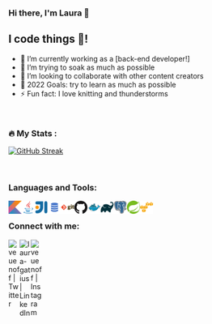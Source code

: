 ### Hi there, I'm Laura  👋


## I code things  🤣!
- 🔭 I’m currently working as a [back-end developer!]
- 🌱 I’m trying to soak as much as possible 
- 👯 I’m looking to collaborate with other content creators
- 🥅 2022 Goals: try to learn as much as possible
- ⚡ Fun fact: I love knitting and thunderstorms


<br />

### :fire: My Stats :

[![GitHub Streak](http://github-readme-streak-stats.herokuapp.com?user=veuenoff&theme=github-light&hide_border=true&date_format=j%2Fn%5B%2FY%5D)](https://git.io/streak-stats)


<br />

### Languages and Tools:

<img align="left" alt="Kotlin" width="26px" src="https://raw.githubusercontent.com/devicons/devicon/master/icons/kotlin/kotlin-original.svg" />
<img align="left" alt="Java" width="26px" src="https://raw.githubusercontent.com/devicons/devicon/master/icons/java/java-original.svg" />
<img align="left" alt="Intellij" width="26px" src="https://raw.githubusercontent.com/devicons/devicon/master/icons/intellij/intellij-original.svg" />
<img align="left" alt="SQL" width="26px" src="https://raw.githubusercontent.com/github/explore/80688e429a7d4ef2fca1e82350fe8e3517d3494d/topics/sql/sql.png" />
<img align="left" alt="Git" width="26px" src="https://raw.githubusercontent.com/github/explore/80688e429a7d4ef2fca1e82350fe8e3517d3494d/topics/git/git.png" />
<img align="left" alt="GitHub" width="26px" src="https://raw.githubusercontent.com/github/explore/78df643247d429f6cc873026c0622819ad797942/topics/github/github.png" />
<img align="left" alt="Docker" width="26px" src="https://raw.githubusercontent.com/devicons/devicon/master/icons/docker/docker-original.svg" />
<img align="left" alt="Gradle" width="26px" src="https://raw.githubusercontent.com/devicons/devicon/master/icons/gradle/gradle-plain.svg" />
<img align="left" alt="PostgreSql" width="26px" src="https://raw.githubusercontent.com/devicons/devicon/master/icons/postgresql/postgresql-original.svg" />
<img align="left" alt="Spring" width="26px" src="https://raw.githubusercontent.com/devicons/devicon/master/icons/spring/spring-original.svg" />
<img align="left" alt="Amazon Web Services" width="26px" src="https://raw.githubusercontent.com/devicons/devicon/master/icons/amazonwebservices/amazonwebservices-original.svg" />

[twitter]: https://twitter.com/veuenoff
[instagram]: https://instagram.com/veuenoff
[linkedin]: https://linkedin.com/in/laura-gatius
<br />

### Connect with me:

[<img align="left" alt="veuenoff | Twitter" width="22px" src="https://cdn.jsdelivr.net/npm/simple-icons@v3/icons/twitter.svg" />][twitter]
[<img align="left" alt="laura-gatius | LinkedIn" width="22px" src="https://cdn.jsdelivr.net/npm/simple-icons@v3/icons/linkedin.svg" />][linkedin]
[<img align="left" alt="veuenoff | Instagram" width="22px" src="https://cdn.jsdelivr.net/npm/simple-icons@v3/icons/instagram.svg" />][instagram]

